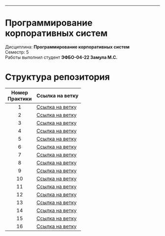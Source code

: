 ___

# Программирование корпоративных систем
Дисциплина: **Программирование корпоративных систем** <br>
Семестр: 5 <br>
Работы выполнил студент **ЭФБО-04-22 Замула М.С.** <br>

# Структура репозитория
| Номер<br>Практики | Ссылка на ветку |
|:---:|---|
| 1 | [Ссылка на ветку](https://github.com/gargatun/pks/tree/Practice_1) |
| 2 | [Ссылка на ветку](https://github.com/gargatun/pks/tree/Practice_2) |
| 3 | [Ссылка на ветку](https://github.com/gargatun/pks/tree/Practice_3) |
| 4 | [Ссылка на ветку](https://github.com/gargatun/pks/tree/Practice_4) |
| 5 | [Ссылка на ветку](https://github.com/gargatun/pks/tree/Practice_5) |
| 6 | [Ссылка на ветку]() |
| 7 | [Ссылка на ветку]() |
| 8 | [Ссылка на ветку]() |
| 9 | [Ссылка на ветку]() |
| 10 | [Ссылка на ветку]() |
| 11 | [Ссылка на ветку]() |
| 12 | [Ссылка на ветку]() |
| 13 | [Ссылка на ветку]() |
| 14 | [Ссылка на ветку]() |
| 15 | [Ссылка на ветку]() |
| 16 | [Ссылка на ветку]() |
